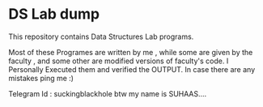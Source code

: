 # DS Lab dump
 This repository contains Data Structures Lab programs.

Most of these Programes are written by me , while some are given by the faculty , and some other are modified versions of faculty's code.
I Personally Executed them and verified the OUTPUT.
In case there are any mistakes ping me :)

Telegram Id : suckingblackhole
btw my name is SUHAAS....
